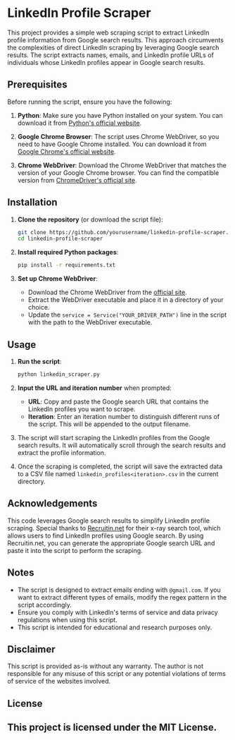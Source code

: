 # LinkedIn Profile Scraper

This project provides a simple web scraping script to extract LinkedIn profile information from Google search results. This approach circumvents the complexities of direct LinkedIn scraping by leveraging Google search results. The script extracts names, emails, and LinkedIn profile URLs of individuals whose LinkedIn profiles appear in Google search results.

## Prerequisites

Before running the script, ensure you have the following:

1. **Python**: Make sure you have Python installed on your system. You can download it from [Python's official website](https://www.python.org/).

2. **Google Chrome Browser**: The script uses Chrome WebDriver, so you need to have Google Chrome installed. You can download it from [Google Chrome's official website](https://www.google.com/chrome/).

3. **Chrome WebDriver**: Download the Chrome WebDriver that matches the version of your Google Chrome browser. You can find the compatible version from [ChromeDriver's official site](https://sites.google.com/a/chromium.org/chromedriver/downloads).

## Installation

1. **Clone the repository** (or download the script file):
   ```bash
   git clone https://github.com/yourusername/linkedin-profile-scraper.git
   cd linkedin-profile-scraper
   ```

2. **Install required Python packages**:
   ```bash
   pip install -r requirements.txt
   ```

3. **Set up Chrome WebDriver**:
   - Download the Chrome WebDriver from the [official site](https://sites.google.com/a/chromium.org/chromedriver/downloads).
   - Extract the WebDriver executable and place it in a directory of your choice.
   - Update the `service = Service("YOUR_DRIVER_PATH")` line in the script with the path to the WebDriver executable.

## Usage

1. **Run the script**:
   ```bash
   python linkedin_scraper.py
   ```

2. **Input the URL and iteration number** when prompted:
   - **URL**: Copy and paste the Google search URL that contains the LinkedIn profiles you want to scrape.
   - **Iteration**: Enter an iteration number to distinguish different runs of the script. This will be appended to the output filename.

3. The script will start scraping the LinkedIn profiles from the Google search results. It will automatically scroll through the search results and extract the profile information.

4. Once the scraping is completed, the script will save the extracted data to a CSV file named `linkedin_profiles<iteration>.csv` in the current directory.

## Acknowledgements

This code leverages Google search results to simplify LinkedIn profile scraping. Special thanks to [Recruitin.net](https://recruitin.net) for their x-ray search tool, which allows users to find LinkedIn profiles using Google search. By using Recruitin.net, you can generate the appropriate Google search URL and paste it into the script to perform the scraping.

## Notes

- The script is designed to extract emails ending with `@gmail.com`. If you want to extract different types of emails, modify the regex pattern in the script accordingly.
- Ensure you comply with LinkedIn's terms of service and data privacy regulations when using this script.
- This script is intended for educational and research purposes only.

## Disclaimer

This script is provided as-is without any warranty. The author is not responsible for any misuse of this script or any potential violations of terms of service of the websites involved.

## License

This project is licensed under the MIT License.
---
